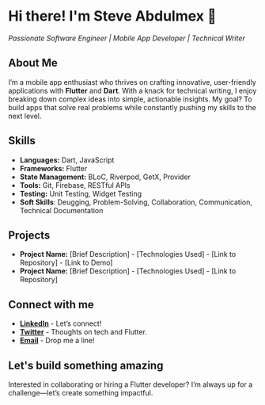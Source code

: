 <h1>Hi there! I'm Steve Abdulmex 👋</h1>
<p><em>Passionate Software Engineer | Mobile App Developer | Technical Writer</em><br></p>


## About Me
I’m a mobile app enthusiast who thrives on crafting innovative, user-friendly applications with **Flutter** and **Dart**. With a knack for technical writing, I enjoy breaking down complex ideas into simple, actionable insights. My goal? To build apps that solve real problems while constantly pushing my skills to the next level.

## Skills

* **Languages:** Dart, JavaScript
* **Frameworks:** Flutter
* **State Management:** BLoC, Riverpod, GetX, Provider
* **Tools:** Git, Firebase, RESTful APIs
* **Testing:** Unit Testing, Widget Testing
* **Soft Skills**: Deugging, Problem-Solving, Collaboration, Communication, Technical Documentation

## Projects

* **Project Name:** [Brief Description] - [Technologies Used] - [Link to Repository] - [Link to Demo]
* **Project Name:** [Brief Description] - [Technologies Used] - [Link to Repository]

## Connect with me

- **[LinkedIn](https://www.linkedin.com/in/steveabdulmexa/)** - Let’s connect!  
- **[Twitter](https://x.com/BigSteveAbdulmx)** - Thoughts on tech and Flutter.  
- **[Email](mailto:steveabdulmexa@gmail.com)** - Drop me a line! 

## Let's build something amazing
Interested in collaborating or hiring a Flutter developer? I’m always up for a challenge—let’s create something impactful.

